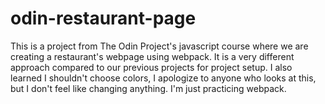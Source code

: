 # odin-restaurant-page

This is a project from The Odin Project's javascript course where we are creating a restaurant's webpage using webpack. It is a very different approach compared to our previous projects for project setup. I also learned I shouldn't choose colors, I apologize to anyone who looks at this, but I don't feel like changing anything. I'm just practicing webpack.